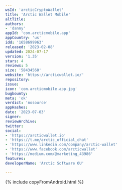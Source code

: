 ```yaml
---
wsId: 'arcticCryptoWallet'
title: 'Arctic Wallet Mobile'
altTitle: 
authors:
- 'danny'
appId: 'com.arcticmobile.app'
appCountry: 'us'
idd: '1658699963'
released: '2023-02-08'
updated: 2024-07-17
version: '1.35'
stars: 4
reviews: 5
size: '58434560'
website: 'https://arcticwallet.io/'
repository: 
issue: 
icon: 'com.arcticmobile.app.jpg'
bugbounty: 
meta: 'ok'
verdict: 'nosource'
appHashes: 
date: '2023-07-03'
signer: 
reviewArchive: 
twitter: 
social:
- 'https://arcticwallet.io'
- 'https://t.me/arctic_official_chat'
- 'https://www.linkedin.com/company/arctic-wallet'
- 'https://www.facebook.com/arcticwallet'
- 'https://medium.com/@marketing_43986'
features: 
developerName: 'Arctic Software OU'

---
```


{% include copyFromAndroid.html %}
